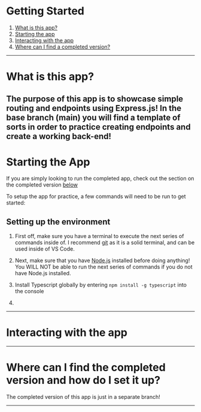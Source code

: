 # Getting Started
  1. [What is this app?](#What-is-this-app?)
  1. [Starting the app](#Starting-the-app)
  1. [Interacting with the app](#Interacting-with-the-app)
  1. [Where can I find a completed version?](#Where-can-I-find-the-completed-version-and-how-do-I-set-it-up?)

---

# What is this app?
The purpose of this app is to showcase simple routing and endpoints using Express.js! In the base branch (main) you will find a template of sorts in order to practice creating endpoints and create a working back-end!
---

# Starting the App
If you are simply looking to run the completed app, check out the section on the completed version [below](#Where-can-I-find-the-completed-version-and-how-do-I-set-it-up?)

To setup the app for practice, a few commands will need to be run to get started:

## Setting up the environment
1. First off, make sure you have a terminal to execute the next series of commands inside of. I recommend [git](https://git-scm.com/downloads) as it is a solid terminal, and can be used inside of VS Code.

2. Next, make sure that you have [Node.js](https://nodejs.org/en/download/) installed before doing anything! You WILL NOT be able to run the next series of commands if you do not have Node.js installed.

3. Install Typescript globally by entering `npm install -g typescript` into the console

4. 
---

# Interacting with the app

---

# Where can I find the completed version and how do I set it up?
The completed version of this app is just in a separate branch!

---